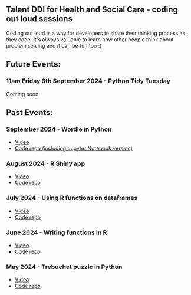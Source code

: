 ## Talent DDI for Health and Social Care - coding out loud sessions

Coding out loud is a way for developers to share their thinking process as they code. It's always valuable to learn how other people think about problem solving and it can be fun too :) 

## Future Events:

### 11am Friday 6th September 2024 - Python Tidy Tuesday

Coming soon

## Past Events:

### September 2024 - Wordle in Python
- <a href="https://media.ed.ac.uk/media/Coding+out+loud+-+Wordle+in+Python/1_gmth6xr0">Video</a>
- <a href="https://github.com/DDI-Talent/coding-out-loud/tree/main/september-2024/wordle">Code repo (including Jupyter Notebook version)</a>

### August 2024 - R Shiny app
- <a href="https://media.ed.ac.uk/media/Coding%20out%20loud%20-%20August%202024_RShiny/1_vreysrd9">Video</a> 
- <a href="https://github.com/DDI-Talent/coding-out-loud/tree/main/august-2024">Code repo</a> 

### July 2024 - Using R functions on dataframes
- <a href="https://media.ed.ac.uk/media/Coding%20out%20loud%20-%20July%202024%20-%20Actors%20ages/1_ejl3ws4v">Video</a> 
- <a href="https://github.com/DDI-Talent/coding-out-loud/tree/main/july-2024">Code repo</a> 

### June 2024 - Writing functions in R
- <a href="https://media.ed.ac.uk/media/Coding-out-loud%20birthdates%20function/1_5ca3aoy3">Video</a> 
- <a href="https://github.com/DDI-Talent/coding-out-loud/tree/main/june-2024">Code repo</a>

### May 2024 - Trebuchet puzzle in Python
- <a href="https://media.ed.ac.uk/media/Coding%20out%20loud%3A%20May%202024%3A%20Trebuchet%20in%20Python/1_87ug8owz">Video</a> 
- <a href="https://github.com/DDI-Talent/coding-out-loud/tree/main/may-2024">Code repo</a> 

